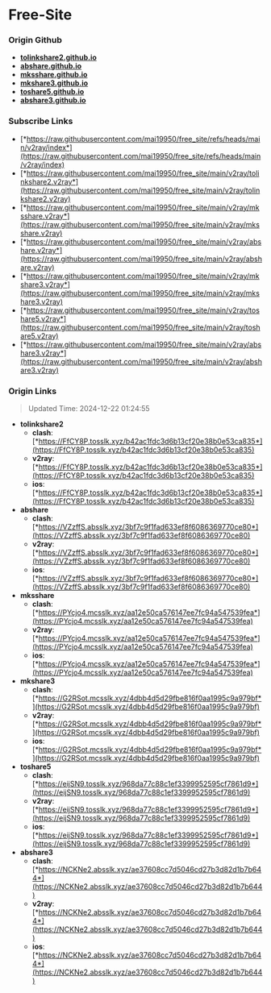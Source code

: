 # Free-Site

### Origin Github

- [**tolinkshare2.github.io**](https://github.com/tolinkshare2/tolinkshare2.github.io)
- [**abshare.github.io**](https://github.com/abshare/abshare.github.io)
- [**mksshare.github.io**](https://github.com/mksshare/mksshare.github.io)
- [**mkshare3.github.io**](https://github.com/mkshare3/mkshare3.github.io)
- [**toshare5.github.io**](https://github.com/toshare5/toshare5.github.io)
- [**abshare3.github.io**](https://github.com/abshare3/abshare3.github.io)

### Subscribe Links

- [*https://raw.githubusercontent.com/mai19950/free_site/refs/heads/main/v2ray/index*](https://raw.githubusercontent.com/mai19950/free_site/refs/heads/main/v2ray/index)
- [*https://raw.githubusercontent.com/mai19950/free_site/main/v2ray/tolinkshare2.v2ray*](https://raw.githubusercontent.com/mai19950/free_site/main/v2ray/tolinkshare2.v2ray)
- [*https://raw.githubusercontent.com/mai19950/free_site/main/v2ray/mksshare.v2ray*](https://raw.githubusercontent.com/mai19950/free_site/main/v2ray/mksshare.v2ray)
- [*https://raw.githubusercontent.com/mai19950/free_site/main/v2ray/abshare.v2ray*](https://raw.githubusercontent.com/mai19950/free_site/main/v2ray/abshare.v2ray)
- [*https://raw.githubusercontent.com/mai19950/free_site/main/v2ray/mkshare3.v2ray*](https://raw.githubusercontent.com/mai19950/free_site/main/v2ray/mkshare3.v2ray)
- [*https://raw.githubusercontent.com/mai19950/free_site/main/v2ray/toshare5.v2ray*](https://raw.githubusercontent.com/mai19950/free_site/main/v2ray/toshare5.v2ray)
- [*https://raw.githubusercontent.com/mai19950/free_site/main/v2ray/abshare3.v2ray*](https://raw.githubusercontent.com/mai19950/free_site/main/v2ray/abshare3.v2ray)

### Origin Links

> Updated Time: 2024-12-22 01:24:55

- **tolinkshare2**
  - **clash**: [*https://FfCY8P.tosslk.xyz/b42ac1fdc3d6b13cf20e38b0e53ca835*](https://FfCY8P.tosslk.xyz/b42ac1fdc3d6b13cf20e38b0e53ca835)
  - **v2ray**: [*https://FfCY8P.tosslk.xyz/b42ac1fdc3d6b13cf20e38b0e53ca835*](https://FfCY8P.tosslk.xyz/b42ac1fdc3d6b13cf20e38b0e53ca835)
  - **ios**: [*https://FfCY8P.tosslk.xyz/b42ac1fdc3d6b13cf20e38b0e53ca835*](https://FfCY8P.tosslk.xyz/b42ac1fdc3d6b13cf20e38b0e53ca835)
- **abshare**
  - **clash**: [*https://VZzffS.absslk.xyz/3bf7c9f1fad633ef8f6086369770ce80*](https://VZzffS.absslk.xyz/3bf7c9f1fad633ef8f6086369770ce80)
  - **v2ray**: [*https://VZzffS.absslk.xyz/3bf7c9f1fad633ef8f6086369770ce80*](https://VZzffS.absslk.xyz/3bf7c9f1fad633ef8f6086369770ce80)
  - **ios**: [*https://VZzffS.absslk.xyz/3bf7c9f1fad633ef8f6086369770ce80*](https://VZzffS.absslk.xyz/3bf7c9f1fad633ef8f6086369770ce80)
- **mksshare**
  - **clash**: [*https://PYcjo4.mcsslk.xyz/aa12e50ca576147ee7fc94a547539fea*](https://PYcjo4.mcsslk.xyz/aa12e50ca576147ee7fc94a547539fea)
  - **v2ray**: [*https://PYcjo4.mcsslk.xyz/aa12e50ca576147ee7fc94a547539fea*](https://PYcjo4.mcsslk.xyz/aa12e50ca576147ee7fc94a547539fea)
  - **ios**: [*https://PYcjo4.mcsslk.xyz/aa12e50ca576147ee7fc94a547539fea*](https://PYcjo4.mcsslk.xyz/aa12e50ca576147ee7fc94a547539fea)
- **mkshare3**
  - **clash**: [*https://G2RSot.mcsslk.xyz/4dbb4d5d29fbe816f0aa1995c9a979bf*](https://G2RSot.mcsslk.xyz/4dbb4d5d29fbe816f0aa1995c9a979bf)
  - **v2ray**: [*https://G2RSot.mcsslk.xyz/4dbb4d5d29fbe816f0aa1995c9a979bf*](https://G2RSot.mcsslk.xyz/4dbb4d5d29fbe816f0aa1995c9a979bf)
  - **ios**: [*https://G2RSot.mcsslk.xyz/4dbb4d5d29fbe816f0aa1995c9a979bf*](https://G2RSot.mcsslk.xyz/4dbb4d5d29fbe816f0aa1995c9a979bf)
- **toshare5**
  - **clash**: [*https://eijSN9.tosslk.xyz/968da77c88c1ef3399952595cf7861d9*](https://eijSN9.tosslk.xyz/968da77c88c1ef3399952595cf7861d9)
  - **v2ray**: [*https://eijSN9.tosslk.xyz/968da77c88c1ef3399952595cf7861d9*](https://eijSN9.tosslk.xyz/968da77c88c1ef3399952595cf7861d9)
  - **ios**: [*https://eijSN9.tosslk.xyz/968da77c88c1ef3399952595cf7861d9*](https://eijSN9.tosslk.xyz/968da77c88c1ef3399952595cf7861d9)
- **abshare3**
  - **clash**: [*https://NCKNe2.absslk.xyz/ae37608cc7d5046cd27b3d82d1b7b644*](https://NCKNe2.absslk.xyz/ae37608cc7d5046cd27b3d82d1b7b644)
  - **v2ray**: [*https://NCKNe2.absslk.xyz/ae37608cc7d5046cd27b3d82d1b7b644*](https://NCKNe2.absslk.xyz/ae37608cc7d5046cd27b3d82d1b7b644)
  - **ios**: [*https://NCKNe2.absslk.xyz/ae37608cc7d5046cd27b3d82d1b7b644*](https://NCKNe2.absslk.xyz/ae37608cc7d5046cd27b3d82d1b7b644)
